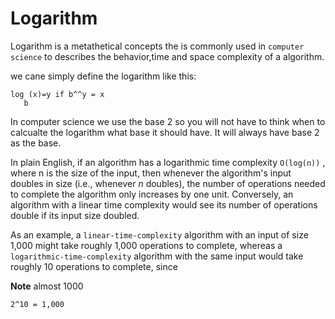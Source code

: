 # Logarithm

Logarithm is a metathetical concepts the is commonly used in `computer science` to describes the behavior,time and space complexity of a algorithm.

we cane simply define the logarithm like this:

```
log (x)=y if b^^y = x
   b
```

In computer science we use the base 2 so you will not have to think when to calcualte the logarithm what base it should have. It will always have base 2 as the base.

In plain English, if an algorithm has a logarithmic time complexity `O(log(n))` , where n is the size of the
input, then whenever the algorithm's input doubles in size (i.e., whenever _n_ doubles), the number of operations needed to
complete the algorithm only increases by one unit. Conversely, an algorithm with a linear time complexity would
see its number of operations double if its input size doubled.

As an example, a `linear-time-complexity` algorithm with an input of size 1,000 might take roughly 1,000 operations to
complete, whereas a `logarithmic-time-complexity` algorithm with the same input would take roughly 10 operations to complete, since

**Note** almost 1000

```
2^10 = 1,000
```

